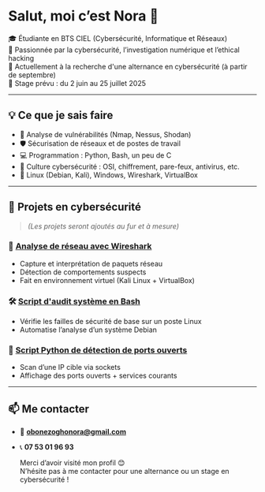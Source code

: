 # Salut, moi c’est Nora 👋

🎓 Étudiante en BTS CIEL (Cybersécurité, Informatique et Réseaux)  
🔐 Passionnée par la cybersécurité, l’investigation numérique et l’ethical hacking  
📍 Actuellement à la recherche d'une alternance en cybersécurité (à partir de septembre)  
📅 Stage prévu : du 2 juin au 25 juillet 2025

---

## 💡 Ce que je sais faire

- 🔎 Analyse de vulnérabilités (Nmap, Nessus, Shodan)
- 🛡️ Sécurisation de réseaux et de postes de travail
- 💻 Programmation : Python, Bash, un peu de C
- 🧠 Culture cybersécurité : OSI, chiffrement, pare-feux, antivirus, etc.
- 🧰 Linux (Debian, Kali), Windows, Wireshark, VirtualBox

---

## 📁 Projets en cybersécurité

> *(Les projets seront ajoutés au fur et à mesure)*

### 🔐 [Analyse de réseau avec Wireshark](#)
- Capture et interprétation de paquets réseau
- Détection de comportements suspects
- Fait en environnement virtuel (Kali Linux + VirtualBox)

### 🛠️ [Script d'audit système en Bash](#)
- Vérifie les failles de sécurité de base sur un poste Linux
- Automatise l’analyse d’un système Debian

### 🐍 [Script Python de détection de ports ouverts](#)
- Scan d’une IP cible via sockets
- Affichage des ports ouverts + services courants

---

## 📫 Me contacter

- 📧 **obonezoghonora@gmail.com**
- 📞 **07 53 01 96 93**

  Merci d’avoir visité mon profil 😊  
N’hésite pas à me contacter pour une alternance ou un stage en cybersécurité !
